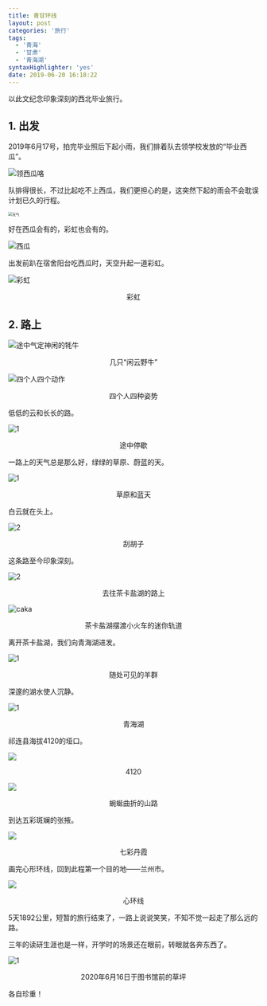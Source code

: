 ```yaml
---
title: 青甘环线
layout: post
categories: '旅行'
tags:
  - '青海'
  - '甘肃'
  - '青海湖'
syntaxHighlighter: 'yes'
date: 2019-06-20 16:18:22
---
```


以此文纪念印象深刻的西北毕业旅行。

<!--more-->

## 1. 出发

2019年6月17号，拍完毕业照后下起小雨，我们排着队去领学校发放的“毕业西瓜”。

![领西瓜咯](http://shihanmax.top/20200319005529_OhSbW6_IMG_4668.jpeg)

队排得很长，不过比起吃不上西瓜，我们更担心的是，这突然下起的雨会不会耽误计划已久的行程。

<img src="http://shihanmax.top/20200319005225_bkbdM5_2E88D3EC-0BB3-4A88-A28E-5B703748E3E6_1_105_c.jpeg" alt="天气" style="zoom:50%;" />



好在西瓜会有的，彩虹也会有的。

![西瓜](http://shihanmax.top/20200319005915_LpKcpX_EAD8EE97-CB4C-45AE-BE1F-BE4FB8810D9A_1_105_c.jpeg)

出发前趴在宿舍阳台吃西瓜时，天空升起一道彩虹。

![彩虹](http://shihanmax.top/20200319010029_bkRhfj_4D69EC7B-A684-422E-94C9-23C1B1ECCA87_1_105_c.jpeg)

<center>彩虹</center>

## 2. 路上

![途中气定神闲的牦牛](http://shihanmax.top/20200319010246_qcLwMO_4386ADC1-7472-47A8-A922-00805CFF7C3E_1_105_c.jpeg)

<center>几只“闲云野牛”</center>

![四个人四个动作](http://shihanmax.top/20200319010317_tBLehU_1A552BB9-FB8C-44A7-83C8-2C512DD80A3B_1_105_c.jpeg)

<center>四个人四种姿势</center>

低低的云和长长的路。

![1](http://shihanmax.top/20200319010735_La3UR2_AAC762F9-51BA-4C35-ABFA-08FE2C1123C0_1_105_c.jpeg)

<center>途中停歇</center>

一路上的天气总是那么好，绿绿的草原、蔚蓝的天。

![1](http://shihanmax.top/20200319010851_chCT5t_6A7E6C39-A634-4C37-B620-69BAEEF42D37_1_105_c.jpeg)

<center>草原和蓝天</center>

白云就在头上。

![2](http://shihanmax.top/20200319011050_iWYB0M_E0976F6F-0054-4D0F-98B3-C1384AC6C812_1_105_c.jpeg)

<center>刮胡子</center>

这条路至今印象深刻。

![2](http://shihanmax.top/20200319011216_qqmXiF_636C6BB0-CEFF-409D-8D1C-B528EF026047_1_105_c.jpeg)

<center>去往茶卡盐湖的路上</center>

![caka](http://shihanmax.top/20200319011552_7xCymR_12CDA5E1-8987-4DFB-B10A-ACD93AD44953_1_105_c.jpeg)

<center>茶卡盐湖摆渡小火车的迷你轨道</center>

离开茶卡盐湖，我们向青海湖进发。

![1](http://shihanmax.top/20200319011656_8hOMdA_30636723-B9F6-41B4-AF58-C70769A8F985_1_105_c.jpeg)

<center>随处可见的羊群</center>

深邃的湖水使人沉静。

![1](http://shihanmax.top/20200319011821_cc1LlL_8284A566-0A4D-4EB9-8BAE-B593451A6400_1_105_c.jpeg)

<center>青海湖</center>

祁连县海拔4120的垭口。

![](http://shihanmax.top/20200319012006_nSBqwB_41A362AB-CBDC-476F-8BA5-729C3384FB47_1_105_c.jpeg)

<center>4120</center>

![](http://shihanmax.top/20200319012140_DfpDZx_DE413579-C229-47E6-B946-1B5C63D434C2_1_105_c.jpeg)

<center>蜿蜒曲折的山路</center>

到达五彩斑斓的张掖。

![](http://shihanmax.top/20200319012248_KzN1sw_02CD9ACD-5722-432A-90BB-BB433E0A50BD_1_105_c.jpeg)

<center>七彩丹霞</center>

画完心形环线，回到此程第一个目的地——兰州市。

![](http://shihanmax.top/20200319012420_oVozrn_F05627FE-3A59-40B9-A584-A8CA0C310B72_1_105_c.jpeg)

<center>心环线</center>

5天1892公里，短暂的旅行结束了，一路上说说笑笑，不知不觉一起走了那么远的路。

三年的读研生涯也是一样，开学时的场景还在眼前，转眼就各奔东西了。

![1](http://shihanmax.top/20200319013244_dDYgMX_DB8C497F-1EBA-4F17-9219-259EAF27AE61_1_105_c.jpeg)

<center>2020年6月16日于图书馆前的草坪</center>

各自珍重！